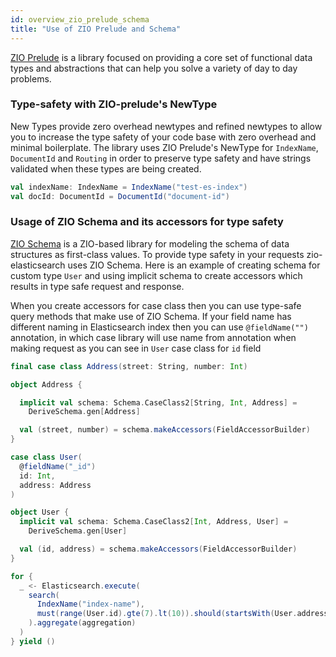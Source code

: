 ```yaml
---
id: overview_zio_prelude_schema
title: "Use of ZIO Prelude and Schema"
---
```


[ZIO Prelude](https://zio.github.io/zio-prelude/docs/overview/overview_index) is a library focused on providing a core set of functional data types and abstractions that can help you solve a variety of day to day problems.

### Type-safety with ZIO-prelude's NewType

New Types provide zero overhead newtypes and refined newtypes to allow you to increase the type safety of your code base with zero overhead and minimal boilerplate.
The library uses ZIO Prelude's NewType for `IndexName`, `DocumentId` and `Routing` in order to preserve type safety and have strings validated when these types are being created.

```scala
val indexName: IndexName = IndexName("test-es-index")
val docId: DocumentId = DocumentId("document-id")
```

### Usage of ZIO Schema and its accessors for type safety

[ZIO Schema](https://zio.dev/zio-schema/) is a ZIO-based library for modeling the schema of data structures as first-class values.
To provide type safety in your requests zio-elasticsearch uses ZIO Schema. Here is an example of creating schema for custom type `User` and using implicit schema to create accessors which results in type safe request and response.

When you create accessors for case class then you can use type-safe query methods that make use of ZIO Schema. 
If your field name has different naming in Elasticsearch index then you can use `@fieldName("")` annotation, in which case library
will use name from annotation when making request as you can see in `User` case class for `id` field

```scala
final case class Address(street: String, number: Int)

object Address {

  implicit val schema: Schema.CaseClass2[String, Int, Address] =
    DeriveSchema.gen[Address]

  val (street, number) = schema.makeAccessors(FieldAccessorBuilder)
}

case class User(
  @fieldName("_id")
  id: Int,
  address: Address
)

object User {
  implicit val schema: Schema.CaseClass2[Int, Address, User] =
    DeriveSchema.gen[User]

  val (id, address) = schema.makeAccessors(FieldAccessorBuilder)
}

for {
  _ <- Elasticsearch.execute(
    search(
      IndexName("index-name"),
      must(range(User.id).gte(7).lt(10)).should(startsWith(User.address / Address.street, "ZIO"))
    ).aggregate(aggregation)
  )
} yield ()
```
